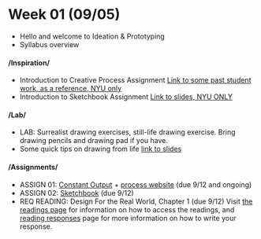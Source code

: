 # Week 01 (09/05)

* Hello and welcome to Ideation & Prototyping
* Syllabus overview

#### /Inspiration/

* Introduction to Creative Process Assignment [Link to some past student work, as a reference, NYU only](https://docs.google.com/document/d/1jIvbYDL5Gw2MShef-S1qUPrzAD2fl61TvPtuWQ5M6Gg/edit?usp=sharing) 
* Introduction to Sketchbook Assignment [Link to slides, NYU ONLY](https://docs.google.com/presentation/d/1dtttcG6Uf2DiAKjUdVnBZNchDK2oUrDPrZEM_6zxL0g/edit?usp=sharing) 

#### /Lab/

* LAB: Surrealist drawing exercises, still-life drawing exercise. Bring drawing pencils and drawing pad if you have. 
* Some quick tips on drawing from life [link to slides](https://docs.google.com/presentation/d/1a3rqqQ5Jda9AXP5N590Way0EEMYcZVMsYlIijHaNvuY/edit?usp=sharing)

#### /Assignments/ 

* ASSIGN 01: [Constant Output](constant_output_choices.md) + [process website](Process_Website.md) (due 9/12 and ongoing)
* ASSIGN 02: [Sketchbook](notebook_or_sketchbook.md) (due 9/12)
* REQ READING: Design For the Real World, Chapter 1 (due 9/12) Visit [the readings page](readings.md) for information on how to access the readings, and [reading responses](reading_responses.md) page for more information on how to write your response.
